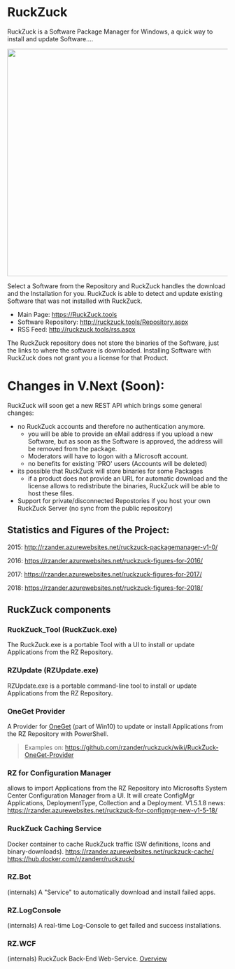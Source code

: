 # RuckZuck
RuckZuck is a Software Package Manager for Windows, a quick way to install and update Software....

<img src="https://cloud.githubusercontent.com/assets/11909453/24813479/7340c22a-1bce-11e7-8df7-a0d8236775df.png" width="520">


Select a Software from the Repository and RuckZuck handles the download and the Installation for you.
 RuckZuck is able to detect and update existing Software that was not installed with RuckZuck. 

 * Main Page: https://RuckZuck.tools
 * Software Repository: http://ruckzuck.tools/Repository.aspx
 * RSS Feed: http://ruckzuck.tools/rss.aspx

 The RuckZuck repository does not store the binaries of the Software, just the links to where the software is downloaded. Installing Software with RuckZuck does not grant you a license for that Product.

# Changes in V.Next (Soon):

RuckZuck will soon get a new REST API which brings some general changes:
* no RuckZuck accounts and therefore no authentication anymore. 
  * you will be able to provide an eMail address if you upload a new Software, but as soon as the Software is approved, the address will be removed from the package.
  * Moderators will have to logon with a Microsoft account.
  * no benefits for existing 'PRO' users (Accounts will be deleted)
* its possible that RuckZuck will store binaries for some Packages
  * if a product does not provide an URL for automatic download and the license allows to redistribute the binaries, RuckZuck will be able to host these files.
* Support for private/disconnected Repostories if you host your own RuckZuck Server (no sync from the public repository)

## Statistics and Figures of the Project: 

2015:  http://rzander.azurewebsites.net/ruckzuck-packagemanager-v1-0/ 

2016:  https://rzander.azurewebsites.net/ruckzuck-figures-for-2016/ 

2017:  https://rzander.azurewebsites.net/ruckzuck-figures-for-2017/

2018:  https://rzander.azurewebsites.net/ruckzuck-figures-for-2018/

## RuckZuck components
### RuckZuck_Tool (RuckZuck.exe)
The RuckZuck.exe is a portable Tool with a UI to install or update Applications from the RZ Repository.

### RZUpdate (RZUpdate.exe)
RZUpdate.exe is a portable command-line tool to install or update Applications from the RZ Repository.

### OneGet Provider
A Provider for [OneGet](https://github.com/OneGet/oneget) (part of Win10) to update or install Applications from the RZ Repository with PowerShell.

> Examples on: https://github.com/rzander/ruckzuck/wiki/RuckZuck-OneGet-Provider

### RZ for Configuration Manager
allows to import Applications from the RZ Repository into Microsofts System Center Configuration Manager from a UI. It will create ConfigMgr Applications, DeploymentType, Collection and a Deployment. V1.5.1.8 news: https://rzander.azurewebsites.net/ruckzuck-for-configmgr-new-v1-5-18/

### RuckZuck Caching Service ###
Docker container to cache RuckZuck traffic (SW definitions, Icons and binary-downloads).
https://rzander.azurewebsites.net/ruckzuck-cache/   
https://hub.docker.com/r/zanderr/ruckzuck/

### RZ.Bot
(internals) A "Service" to automatically download and install failed apps.
### RZ.LogConsole
(internals) A real-time Log-Console to get failed and success installations.
### RZ.WCF
(internals) RuckZuck Back-End Web-Service. [Overview](https://rzander.azurewebsites.net/ruckzuck-backend-services-v2/)
